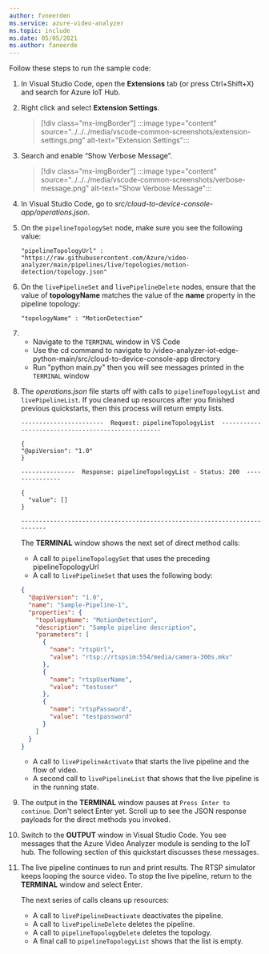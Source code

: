 ```yaml
---
author: fvneerden
ms.service: azure-video-analyzer
ms.topic: include
ms.date: 05/05/2021
ms.author: faneerde
---
```


Follow these steps to run the sample code:

1. In Visual Studio Code, open the **Extensions** tab (or press Ctrl+Shift+X) and search for Azure IoT Hub.
1. Right click and select **Extension Settings**.

   > [!div class="mx-imgBorder"]
   > :::image type="content" source="../../../media/vscode-common-screenshots/extension-settings.png" alt-text="Extension Settings":::

1. Search and enable “Show Verbose Message”.

   > [!div class="mx-imgBorder"]
   > :::image type="content" source="../../../media/vscode-common-screenshots/verbose-message.png" alt-text="Show Verbose Message":::

1. In Visual Studio Code, go to _src/cloud-to-device-console-app/operations.json_.
1. On the `pipelineTopologySet` node, make sure you see the following value:

   ```
   "pipelineTopologyUrl" : "https://raw.githubusercontent.com/Azure/video-analyzer/main/pipelines/live/topologies/motion-detection/topology.json"
   ```

1. On the `livePipelineSet` and `livePipelineDelete` nodes, ensure that the value of **topologyName** matches the value of the **name** property in the pipeline topology:

   `"topologyName" : "MotionDetection"`

1. * Navigate to the `TERMINAL` window in VS Code
   * Use the cd command to navigate to /video-analyzer-iot-edge-python-main/src/cloud-to-device-console-app directory
   * Run "python main.py" then you will see messages printed in the `TERMINAL` window
1. The _operations.json_ file starts off with calls to `pipelineTopologyList` and `livePipelineList`. If you cleaned up resources after you finished previous quickstarts, then this process will return empty lists.

   ```
   -----------------------  Request: pipelineTopologyList  --------------------------------------------------

   {
   "@apiVersion": "1.0"
   }

   ---------------  Response: pipelineTopologyList - Status: 200  ---------------

   {
     "value": []
   }

   --------------------------------------------------------------------------

   ```

   The **TERMINAL** window shows the next set of direct method calls:

   - A call to `pipelineTopologySet` that uses the preceding pipelineTopologyUrl
   - A call to `livePipelineSet` that uses the following body:

   ```json
   {
     "@apiVersion": "1.0",
     "name": "Sample-Pipeline-1",
     "properties": {
       "topologyName": "MotionDetection",
       "description": "Sample pipeline description",
       "parameters": [
         {
           "name": "rtspUrl",
           "value": "rtsp://rtspsim:554/media/camera-300s.mkv"
         },
         {
           "name": "rtspUserName",
           "value": "testuser"
         },
         {
           "name": "rtspPassword",
           "value": "testpassword"
         }
       ]
     }
   }
   ```

   - A call to `livePipelineActivate` that starts the live pipeline and the flow of video.
   - A second call to `livePipelineList` that shows that the live pipeline is in the running state.

1. The output in the **TERMINAL** window pauses at `Press Enter to continue`. Don't select Enter yet. Scroll up to see the JSON response payloads for the direct methods you invoked.
1. Switch to the **OUTPUT** window in Visual Studio Code. You see messages that the Azure Video Analyzer module is sending to the IoT hub. The following section of this quickstart discusses these messages.
1. The live pipeline continues to run and print results. The RTSP simulator keeps looping the source video. To stop the live pipeline, return to the **TERMINAL** window and select Enter.

   The next series of calls cleans up resources:

   - A call to `livePipelineDeactivate` deactivates the pipeline.
   - A call to `livePipelineDelete` deletes the pipeline.
   - A call to `pipelineTopologyDelete` deletes the topology.
   - A final call to `pipelineTopologyList` shows that the list is empty.
